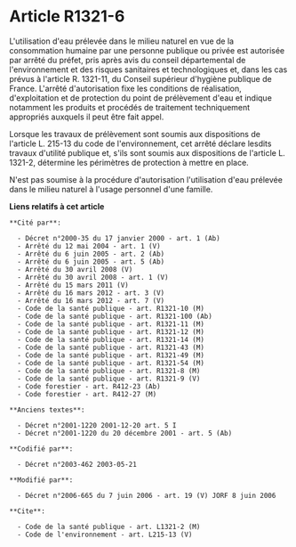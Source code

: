 # Article R1321-6

L'utilisation d'eau prélevée dans le milieu naturel en vue de la consommation humaine par une personne publique ou privée est
autorisée par arrêté du préfet, pris après avis du conseil départemental de l'environnement et des risques sanitaires et
technologiques et, dans les cas prévus à l'article R. 1321-11, du Conseil supérieur d'hygiène publique de France. L'arrêté
d'autorisation fixe les conditions de réalisation, d'exploitation et de protection du point de prélèvement d'eau et indique
notamment les produits et procédés de traitement techniquement appropriés auxquels il peut être fait appel.

Lorsque les travaux de prélèvement sont soumis aux dispositions de l'article L. 215-13 du code de l'environnement, cet arrêté
déclare lesdits travaux d'utilité publique et, s'ils sont soumis aux dispositions de l'article L. 1321-2, détermine les
périmètres de protection à mettre en place.

N'est pas soumise à la procédure d'autorisation l'utilisation d'eau prélevée dans le milieu naturel à l'usage personnel d'une
famille.

**Liens relatifs à cet article**

	**Cité par**:

	  - Décret n°2000-35 du 17 janvier 2000 - art. 1 (Ab)
	  - Arrêté du 12 mai 2004 - art. 1 (V)
	  - Arrêté du 6 juin 2005 - art. 2 (Ab)
	  - Arrêté du 6 juin 2005 - art. 5 (Ab)
	  - Arrêté du 30 avril 2008 (V)
	  - Arrêté du 30 avril 2008 - art. 1 (V)
	  - Arrêté du 15 mars 2011 (V)
	  - Arrêté du 16 mars 2012 - art. 3 (V)
	  - Arrêté du 16 mars 2012 - art. 7 (V)
	  - Code de la santé publique - art. R1321-10 (M)
	  - Code de la santé publique - art. R1321-100 (Ab)
	  - Code de la santé publique - art. R1321-11 (M)
	  - Code de la santé publique - art. R1321-12 (M)
	  - Code de la santé publique - art. R1321-14 (M)
	  - Code de la santé publique - art. R1321-43 (M)
	  - Code de la santé publique - art. R1321-49 (M)
	  - Code de la santé publique - art. R1321-54 (M)
	  - Code de la santé publique - art. R1321-8 (M)
	  - Code de la santé publique - art. R1321-9 (V)
	  - Code forestier - art. R412-23 (Ab)
	  - Code forestier - art. R412-27 (M)

	**Anciens textes**:

	  - Décret n°2001-1220 2001-12-20 art. 5 I
	  - Décret n°2001-1220 du 20 décembre 2001 - art. 5 (Ab)

	**Codifié par**:

	  - Décret n°2003-462 2003-05-21

	**Modifié par**:

	  - Décret n°2006-665 du 7 juin 2006 - art. 19 (V) JORF 8 juin 2006

	**Cite**:

	  - Code de la santé publique - art. L1321-2 (M)
	  - Code de l'environnement - art. L215-13 (V)

